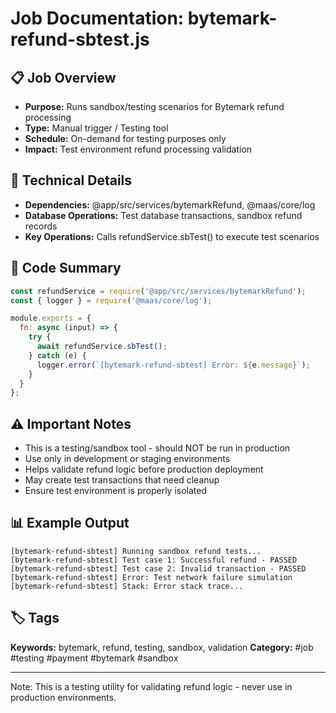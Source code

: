 # Job Documentation: bytemark-refund-sbtest.js

## 📋 Job Overview
- **Purpose:** Runs sandbox/testing scenarios for Bytemark refund processing
- **Type:** Manual trigger / Testing tool
- **Schedule:** On-demand for testing purposes only
- **Impact:** Test environment refund processing validation

## 🔧 Technical Details
- **Dependencies:** @app/src/services/bytemarkRefund, @maas/core/log
- **Database Operations:** Test database transactions, sandbox refund records
- **Key Operations:** Calls refundService.sbTest() to execute test scenarios

## 📝 Code Summary
```javascript
const refundService = require('@app/src/services/bytemarkRefund');
const { logger } = require('@maas/core/log');

module.exports = {
  fn: async (input) => {
    try {
      await refundService.sbTest();
    } catch (e) {
      logger.error(`[bytemark-refund-sbtest] Error: ${e.message}`);
    }
  }
};
```

## ⚠️ Important Notes
- This is a testing/sandbox tool - should NOT be run in production
- Use only in development or staging environments
- Helps validate refund logic before production deployment
- May create test transactions that need cleanup
- Ensure test environment is properly isolated

## 📊 Example Output
```
[bytemark-refund-sbtest] Running sandbox refund tests...
[bytemark-refund-sbtest] Test case 1: Successful refund - PASSED
[bytemark-refund-sbtest] Test case 2: Invalid transaction - PASSED
[bytemark-refund-sbtest] Error: Test network failure simulation
[bytemark-refund-sbtest] Stack: Error stack trace...
```

## 🏷️ Tags
**Keywords:** bytemark, refund, testing, sandbox, validation
**Category:** #job #testing #payment #bytemark #sandbox

---
Note: This is a testing utility for validating refund logic - never use in production environments.